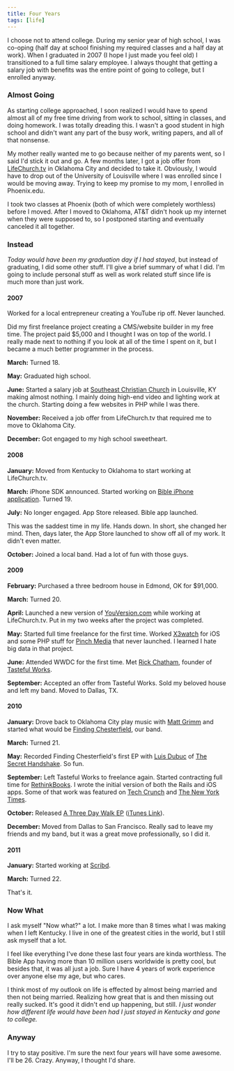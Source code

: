 ```yaml
---
title: Four Years
tags: [life]
---
```


I choose not to attend college. During my senior year of high school, I was co-oping (half day at school finishing my required classes and a half day at work). When I graduated in 2007 (I hope I just made you feel old) I transitioned to a full time salary employee. I always thought that getting a salary job with benefits was the entire point of going to college, but I enrolled anyway.

### Almost Going

As starting college approached, I soon realized I would have to spend almost all of my free time driving from work to school, sitting in classes, and doing homework. I was totally dreading this. I wasn't a good student in high school and didn't want any part of the busy work, writing papers, and all of that nonsense.

My mother really wanted me to go because neither of my parents went, so I said I'd stick it out and go. A few months later, I got a job offer from [LifeChurch.tv](http://lifechurch.tv) in Oklahoma City and decided to take it. Obviously, I would have to drop out of the University of Louisville where I was enrolled since I would be moving away. Trying to keep my promise to my mom, I enrolled in Phoenix.edu.

I took two classes at Phoenix (both of which were completely worthless) before I moved. After I moved to Oklahoma, AT&T didn't hook up my internet when they were supposed to, so I postponed starting and eventually canceled it all together.

### Instead

*Today would have been my graduation day if I had stayed*, but instead of graduating, I did some other stuff. I'll give a brief summary of what I did. I'm going to include personal stuff as well as work related stuff since life is much more than just work.

#### 2007

Worked for a local entrepreneur creating a YouTube rip off. Never launched.

Did my first freelance project creating a CMS/website builder in my free time. The project paid $5,000 and I thought I was on top of the world. I really made next to nothing if you look at all of the time I spent on it, but I became a much better programmer in the process.

**March:** Turned 18.

**May:** Graduated high school.

**June:** Started a salary job at [Southeast Christian Church](http://southeastchristian.org) in Louisville, KY making almost nothing. I mainly doing high-end video and lighting work at the church. Starting doing a few websites in PHP while I was there.

**November:** Received a job offer from LifeChurch.tv that required me to move to Oklahoma City.

**December:** Got engaged to my high school sweetheart.


#### 2008

**January:** Moved from Kentucky to Oklahoma to start working at LifeChurch.tv.

**March:** iPhone SDK announced. Started working on [Bible iPhone application](http://youversion.com). Turned 19.

**July:** No longer engaged. App Store released. Bible app launched.

This was the saddest time in my life. Hands down. In short, she changed her mind. Then, days later, the App Store launched to show off all of my work. It didn't even matter.

**October:** Joined a local band. Had a lot of fun with those guys.


#### 2009

**February:** Purchased a three bedroom house in Edmond, OK for $91,000.

**March:** Turned 20.

**April:** Launched a new version of [YouVersion.com](http://youversion.com) while working at LifeChurch.tv. Put in my two weeks after the project was completed.

**May:** Started full time freelance for the first time. Worked [X3watch](http://x3watch.com) for iOS and some PHP stuff for [Pinch Media](http://pinchmedia.com) that never launched. I learned I hate big data in that project.

**June:** Attended WWDC for the first time. Met [Rick Chatham](http://twitter.com/rickchatham), founder of [Tasteful Works](http://tastefulworks.com).

**September:** Accepted an offer from Tasteful Works. Sold my beloved house and left my band. Moved to Dallas, TX.


#### 2010

**January:** Drove back to Oklahoma City play music with [Matt Grimm](http://twitter.com/mattgrimm) and started what would be [Finding Chesterfield](http://findingchesterfield.com), our band.

**March:** Turned 21.

**May:** Recorded Finding Chesterfield's first EP with [Luis Dubuc](http://twitter.com/kingofhangs) of [The Secret Handshake](http://www.thesecrethandshake.net). So fun.

**September:** Left Tasteful Works to freelance again. Started contracting full time for [RethinkBooks](http://rethinkbooks.com). I wrote the initial version of both the Rails and iOS apps. Some of that work was featured on [Tech Crunch](http://techcrunch.com/2010/11/11/rethink-books-social/) and [The New York Times](http://bits.blogs.nytimes.com/2010/11/11/social-books-hopes-to-make-e-reading-communal/).

**October:** Released [A Three Day Walk EP](http://findingchesterfield.com) ([iTunes Link](http://itunes.apple.com/us/album/a-three-day-walk-ep/id396382460)).

**December:** Moved from Dallas to San Francisco. Really sad to leave my friends and my band, but it was a great move professionally, so I did it.

#### 2011

**January:** Started working at [Scribd](http://scribd.com).

**March:** Turned 22.

That's it.

### Now What

I ask myself "Now what?" a lot. I make more than 8 times what I was making when I left Kentucky. I live in one of the greatest cities in the world, but I still ask myself that a lot.

I feel like everything I've done these last four years are kinda worthless. The Bible App having more than 10 million users worldwide is pretty cool, but besides that, it was all just a job. Sure I have 4 years of work experience over anyone else my age, but who cares.

I think most of my outlook on life is effected by almost being married and then not being married. Realizing how great that is and then missing out really sucked. It's good it didn't end up happening, but still. *I just wonder how different life would have been had I just stayed in Kentucky and gone to college.*

### Anyway

I try to stay positive. I'm sure the next four years will have some awesome. I'll be 26. Crazy. Anyway, I thought I'd share.
